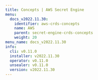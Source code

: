 ```yaml
---
title: Concepts | AWS Secret Engine
menu:
  docs_v2022.11.30:
    identifier: aws-crds-concepts
    name: AWS
    parent: secret-engine-crds-concepts
    weight: 20
menu_name: docs_v2022.11.30
info:
  cli: v0.11.0
  installer: v2022.11.30
  operator: v0.11.0
  unsealer: v0.11.0
  version: v2022.11.30
---
```


